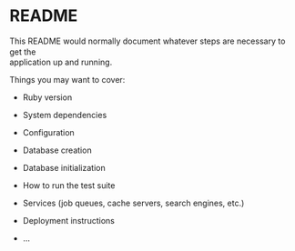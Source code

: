 # README

This README would normally document whatever steps are necessary to get the　  　　　  
application up and running.  

Things you may want to cover:            
                    
* Ruby version

* System dependencies      

* Configuration        

* Database creation

* Database initialization           

* How to run the test suite

* Services (job queues, cache servers, search engines, etc.)  

* Deployment instructions

* ...

